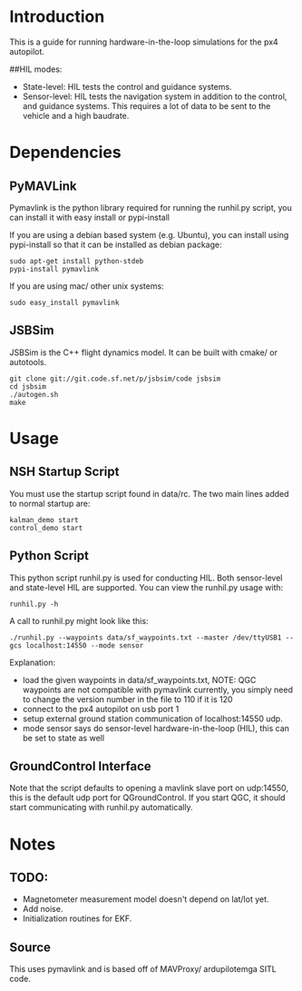 # Introduction

This is a guide for running hardware-in-the-loop simulations for the px4 autopilot.

##HIL modes:

* State-level: HIL tests the control and guidance systems.
* Sensor-level: HIL tests the navigation system in addition to the control, and guidance systems. This requires a lot of data to be sent to the vehicle and a high baudrate.

# Dependencies

## PyMAVLink

Pymavlink is the python library required for running the runhil.py script, you can install it with easy install or pypi-install

If you are using a debian based system (e.g. Ubuntu), you can install using pypi-install so that it can be installed as debian package:

```
sudo apt-get install python-stdeb
pypi-install pymavlink
```

If you are using mac/ other unix systems:

```
sudo easy_install pymavlink
```

## JSBSim

JSBSim is the C++ flight dynamics model. It can be built with cmake/ or autotools.

```
git clone git://git.code.sf.net/p/jsbsim/code jsbsim
cd jsbsim
./autogen.sh
make
```

# Usage

## NSH Startup Script

You must use the startup script found in data/rc. The two main lines added to normal startup are:
```
kalman_demo start
control_demo start
```

## Python Script

This python script runhil.py is used for conducting HIL. Both sensor-level and state-level HIL are supported. You can view the runhil.py usage with:
```
runhil.py -h
```

A call to runhil.py might look like this:
```
./runhil.py --waypoints data/sf_waypoints.txt --master /dev/ttyUSB1 --gcs localhost:14550 --mode sensor
```

Explanation:
* load the given waypoints in data/sf_waypoints.txt, NOTE: QGC waypoints are not compatible with pymavlink currently, you simply need to change the version number in the file to 110 if it is 120
* connect to the px4 autopilot on usb port 1
* setup external ground station communication of localhost:14550 udp.
* mode sensor says do sensor-level hardware-in-the-loop (HIL), this can be set to state as well

## GroundControl Interface
Note that the script defaults to opening a mavlink slave port on udp:14550, this is the default udp port for QGroundControl. If you start QGC, it should start communicating with runhil.py automatically.

# Notes

## TODO:

* Magnetometer measurement model doesn't depend on lat/lot yet.
* Add noise.
* Initialization routines for EKF.

## Source

This uses pymavlink and is based off of MAVProxy/ ardupilotemga SITL code.
